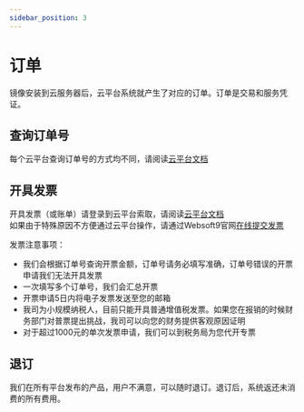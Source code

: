 ```yaml
---
sidebar_position: 3
---
```


# 订单

镜像安装到云服务器后，云平台系统就产生了对应的订单。订单是交易和服务凭证。

## 查询订单号

每个云平台查询订单号的方式均不同，请阅读[云平台文档](../administrator/reference/service/)

## 开具发票

开具发票（或账单）请登录到云平台索取，请阅读[云平台文档](../administrator/reference/service/)  
如果由于特殊原因不方便通过云平台操作，请通过Websoft9官网[在线提交发票](https://share.hsforms.com/1GJv3at4TRpOXm_YW_76OVg568t5)

发票注意事项：

* 我们会根据订单号查询开票金额，订单号请务必填写准确，订单号错误的开票申请我们无法开具发票
* 一次填写多个订单号，我们会汇总开票
* 开票申请5日内将电子发票发送至您的邮箱
* 我司为小规模纳税人，目前只能开具普通增值税发票。如果您在报销的时候财务部门对普票提出挑战，我司可以向您的财务提供客观原因证明
* 对于超过1000元的单次发票申请，我们可以到税务局为您代开专票

## 退订

我们在所有平台发布的产品，用户不满意，可以随时退订。退订后，系统返还未消费的所有费用。
